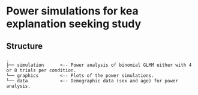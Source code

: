 # Power simulations for kea explanation seeking study


## Structure 

```
.
├── simulation      <-- Power analysis of binomial GLMM either with 4 or 8 trials per condition.
└── graphics        <-- Plots of the power simulations.
└── data            <-- Demographic data (sex and age) for power analysis.
```